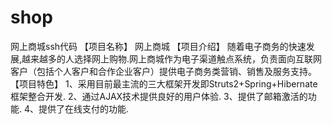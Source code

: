 # shop
网上商城ssh代码
【项目名称】
        网上商城
【项目介绍】
        随着电子商务的快速发展,越来越多的人选择网上购物.网上商城作为电子渠道触点系统，负责面向互联网客户（包括个人客户和合作企业客户）提供电子商务类营销、销售及服务支持。
【项目特色】
        1、采用目前最主流的三大框架开发即Struts2+Spring+Hibernate框架整合开发.
        2、通过AJAX技术提供良好的用户体验.
        3、提供了邮箱激活的功能.
        4、提供了在线支付的功能.
